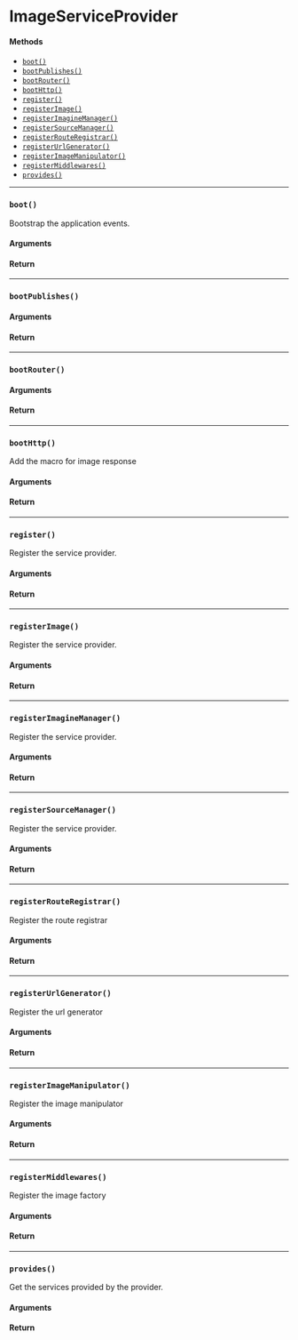ImageServiceProvider
=====================


#### Methods

- [`boot()`](#boot)
- [`bootPublishes()`](#bootPublishes)
- [`bootRouter()`](#bootRouter)
- [`bootHttp()`](#bootHttp)
- [`register()`](#register)
- [`registerImage()`](#registerImage)
- [`registerImagineManager()`](#registerImagineManager)
- [`registerSourceManager()`](#registerSourceManager)
- [`registerRouteRegistrar()`](#registerRouteRegistrar)
- [`registerUrlGenerator()`](#registerUrlGenerator)
- [`registerImageManipulator()`](#registerImageManipulator)
- [`registerMiddlewares()`](#registerMiddlewares)
- [`provides()`](#provides)

---

### <a name="boot" id="boot"></a> `boot()`

Bootstrap the application events.

#### Arguments

#### Return
---

### <a name="bootPublishes" id="bootPublishes"></a> `bootPublishes()`



#### Arguments

#### Return
---

### <a name="bootRouter" id="bootRouter"></a> `bootRouter()`



#### Arguments

#### Return
---

### <a name="bootHttp" id="bootHttp"></a> `bootHttp()`

Add the macro for image response

#### Arguments

#### Return
---

### <a name="register" id="register"></a> `register()`

Register the service provider.

#### Arguments

#### Return
---

### <a name="registerImage" id="registerImage"></a> `registerImage()`

Register the service provider.

#### Arguments

#### Return
---

### <a name="registerImagineManager" id="registerImagineManager"></a> `registerImagineManager()`

Register the service provider.

#### Arguments

#### Return
---

### <a name="registerSourceManager" id="registerSourceManager"></a> `registerSourceManager()`

Register the service provider.

#### Arguments

#### Return
---

### <a name="registerRouteRegistrar" id="registerRouteRegistrar"></a> `registerRouteRegistrar()`

Register the route registrar

#### Arguments

#### Return
---

### <a name="registerUrlGenerator" id="registerUrlGenerator"></a> `registerUrlGenerator()`

Register the url generator

#### Arguments

#### Return
---

### <a name="registerImageManipulator" id="registerImageManipulator"></a> `registerImageManipulator()`

Register the image manipulator

#### Arguments

#### Return
---

### <a name="registerMiddlewares" id="registerMiddlewares"></a> `registerMiddlewares()`

Register the image factory

#### Arguments

#### Return
---

### <a name="provides" id="provides"></a> `provides()`

Get the services provided by the provider.

#### Arguments

#### Return
